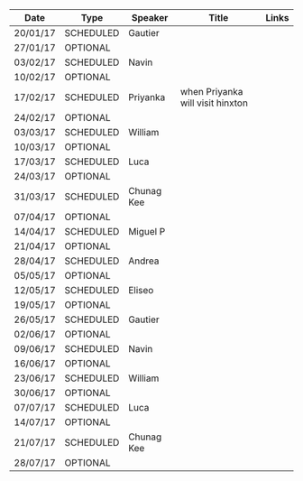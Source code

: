 | Date     | Type      | Speaker   | Title                                                         | Links                               |
|----------|-----------|-----------|---------------------------------------------------------------|-------------------------------------|
| 20/01/17 | SCHEDULED | Gautier ||
| 27/01/17 | OPTIONAL  |||
| 03/02/17 | SCHEDULED | Navin ||
| 10/02/17 | OPTIONAL  |||
| 17/02/17 | SCHEDULED | Priyanka | when Priyanka will visit hinxton|
| 24/02/17 | OPTIONAL  |||
| 03/03/17 | SCHEDULED | William ||
| 10/03/17 | OPTIONAL  |||
| 17/03/17 | SCHEDULED | Luca ||
| 24/03/17 | OPTIONAL  |||
| 31/03/17 | SCHEDULED | Chunag Kee ||
| 07/04/17 | OPTIONAL  |||
| 14/04/17 | SCHEDULED | Miguel P ||
| 21/04/17 | OPTIONAL  |||
| 28/04/17 | SCHEDULED | Andrea ||
| 05/05/17 | OPTIONAL  |||
| 12/05/17 | SCHEDULED | Eliseo ||
| 19/05/17 | OPTIONAL  |||
| 26/05/17 | SCHEDULED | Gautier ||
| 02/06/17 | OPTIONAL  |||
| 09/06/17 | SCHEDULED | Navin ||
| 16/06/17 | OPTIONAL  |||
| 23/06/17 | SCHEDULED | William ||
| 30/06/17 | OPTIONAL  |||
| 07/07/17 | SCHEDULED | Luca ||
| 14/07/17 | OPTIONAL  |||
| 21/07/17 | SCHEDULED | Chunag Kee ||
| 28/07/17 | OPTIONAL  |||

